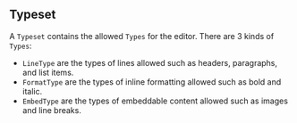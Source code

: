 ## Typeset

A `Typeset` contains the allowed `Types` for the editor. There are 3 kinds of `Types`:

* `LineType` are the types of lines allowed such as headers, paragraphs, and list items.
* `FormatType` are the types of inline formatting allowed such as bold and italic.
* `EmbedType` are the types of embeddable content allowed such as images and line breaks.

